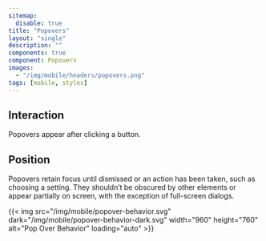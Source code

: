 ```yaml
---
sitemap:
  disable: true
title: "Popovers"
layout: "single"
description: ""
components: true
component: Popovers
images:
  - "/img/mobile/headers/popovers.png"
tags: [mobile, styles]
---
```


## Interaction

Popovers appear after clicking a button.

## Position

Popovers retain focus until dismissed or an action has been taken, such as choosing a setting. They shouldn’t be obscured by other elements or appear partially on screen, with the exception of full-screen dialogs.

{{< img src="/img/mobile/popover-behavior.svg" dark="/img/mobile/popover-behavior-dark.svg" width="960" height="760" alt="Pop Over Behavior" loading="auto" >}}
